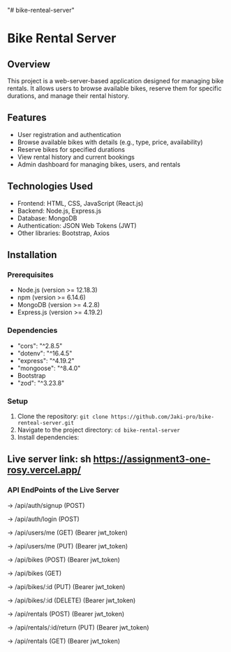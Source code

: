 "# bike-renteal-server"

# Bike Rental Server

## Overview

This project is a web-server-based application designed for managing bike rentals. It allows users to browse available bikes, reserve them for specific durations, and manage their rental history.

## Features

- User registration and authentication
- Browse available bikes with details (e.g., type, price, availability)
- Reserve bikes for specified durations
- View rental history and current bookings
- Admin dashboard for managing bikes, users, and rentals

## Technologies Used

- Frontend: HTML, CSS, JavaScript (React.js)
- Backend: Node.js, Express.js
- Database: MongoDB
- Authentication: JSON Web Tokens (JWT)
- Other libraries: Bootstrap, Axios

## Installation

### Prerequisites

- Node.js (version >= 12.18.3)
- npm (version >= 6.14.6)
- MongoDB (version >= 4.2.8)
- Express.js (version >= 4.19.2)

### Dependencies

- "cors": "^2.8.5"
- "dotenv": "^16.4.5"
- "express": "^4.19.2"
- "mongoose": "^8.4.0"
- Bootstrap
- "zod": "^3.23.8"

### Setup

1. Clone the repository: `git clone https://github.com/Jaki-pro/bike-renteal-server.git`
2. Navigate to the project directory: `cd bike-rental-server`
3. Install dependencies:

## Live server link: sh https://assignment3-one-rosy.vercel.app/

### API EndPoints of the Live Server

-> /api/auth/signup (POST)

-> /api/auth/login (POST)

-> /api/users/me (GET) (Bearer jwt_token)

-> /api/users/me (PUT) (Bearer jwt_token)

-> /api/bikes (POST) (Bearer jwt_token)

-> /api/bikes (GET)

-> /api/bikes/:id (PUT) (Bearer jwt_token)

-> /api/bikes/:id (DELETE) (Bearer jwt_token)

-> /api/rentals (POST) (Bearer jwt_token)

-> /api/rentals/:id/return (PUT) (Bearer jwt_token)

-> /api/rentals (GET) (Bearer jwt_token)
